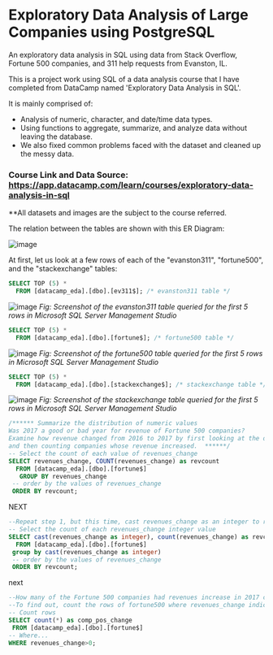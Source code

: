 # Exploratory Data Analysis of Large Companies using PostgreSQL
An exploratory data analysis in SQL using data from Stack Overflow, Fortune 500 companies, and 311 help requests from Evanston, IL.

This is a project work using SQL of a data analysis course that I have completed from DataCamp named 'Exploratory Data Analysis in SQL'.

It is mainly comprised of:
- Analysis of numeric, character, and date/time data types.
- Using functions to aggregate, summarize, and analyze data without leaving the database.
- We also fixed common problems faced with the dataset and cleaned up the messy data.

### Course Link and Data Source: https://app.datacamp.com/learn/courses/exploratory-data-analysis-in-sql
**All datasets and images are the subject to the course referred.

The relation between the tables are shown with this ER Diagram:

![image](https://github.com/Rezwan66/EDA_fortune500-companies/blob/b591a6b4d0b233036c2c91e108baf7a260f8f47d/erdiagram.png)


At first, let us look at a few rows of each of the "evanston311", "fortune500", and the "stackexchange" tables:

```sql
SELECT TOP (5) *
  FROM [datacamp_eda].[dbo].[ev311$]; /* evanston311 table */
```

![image](https://user-images.githubusercontent.com/63563859/216164510-d16ddad8-a184-42d7-972a-524cac7ce905.png)
*Fig: Screenshot of the evanston311 table queried for the first 5 rows in Microsoft SQL Server Management Studio*

```sql
SELECT TOP (5) *
  FROM [datacamp_eda].[dbo].[fortune$]; /* fortune500 table */
```

![image](https://user-images.githubusercontent.com/63563859/216167568-f7d574a6-fd42-4bd2-8abe-35a00554da0d.png)
*Fig: Screenshot of the fortune500 table queried for the first 5 rows in Microsoft SQL Server Management Studio*

```sql
SELECT TOP (5) *
  FROM [datacamp_eda].[dbo].[stackexchange$]; /* stackexchange table */
```

![image](https://user-images.githubusercontent.com/63563859/216168942-c891ab9d-3357-43cd-8b48-0aae273ead7d.png)
*Fig: Screenshot of the stackexchange table queried for the first 5 rows in Microsoft SQL Server Management Studio*

```sql
/****** Summarize the distribution of numeric values
Was 2017 a good or bad year for revenue of Fortune 500 companies? 
Examine how revenue changed from 2016 to 2017 by first looking at the distribution of revenues_change 
and then counting companies whose revenue increased.  ******/
-- Select the count of each value of revenues_change
SELECT revenues_change, COUNT(revenues_change) as revcount
  FROM [datacamp_eda].[dbo].[fortune$]
   GROUP BY revenues_change
 -- order by the values of revenues_change
 ORDER BY revcount;
```
NEXT

```sql
--Repeat step 1, but this time, cast revenues_change as an integer to reduce the number of different values.
-- Select the count of each revenues_change integer value
SELECT cast(revenues_change as integer), count(revenues_change) as revcount
  FROM [datacamp_eda].[dbo].[fortune$]
 group by cast(revenues_change as integer)
 -- order by the values of revenues_change
 ORDER BY revcount;
 ```
 next
 
 ```sql
 --How many of the Fortune 500 companies had revenues increase in 2017 compared to 2016? 
--To find out, count the rows of fortune500 where revenues_change indicates an increase.
-- Count rows 
SELECT count(*) as comp_pos_change
  FROM [datacamp_eda].[dbo].[fortune$]
 -- Where...
 WHERE revenues_change>0;
 ```
